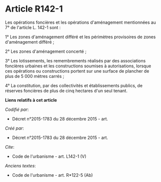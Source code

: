 # Article R142-1

Les opérations foncières et les opérations d'aménagement mentionnées au 7° de l'article L. 142-1 sont : 

1° Les zones d'aménagement différé et les périmètres provisoires de zones d'aménagement différé ; 

2° Les zones d'aménagement concerté ; 

3° Les lotissements, les remembrements réalisés par des associations foncières urbaines et les constructions soumises à
autorisations, lorsque ces opérations ou constructions portent sur une surface de plancher de plus de 5 000 mètres carrés ; 

4° La constitution, par des collectivités et établissements publics, de réserves foncières de plus de cinq hectares d'un seul
tenant.

**Liens relatifs à cet article**

_Codifié par_:

  - Décret n°2015-1783 du 28 décembre 2015 - art.

_Créé par_:

  - Décret n°2015-1783 du 28 décembre 2015 - art.

_Cite_:

  - Code de l'urbanisme - art. L142-1 (V)

_Anciens textes_:

  - Code de l'urbanisme - art. R*122-5 (Ab)
